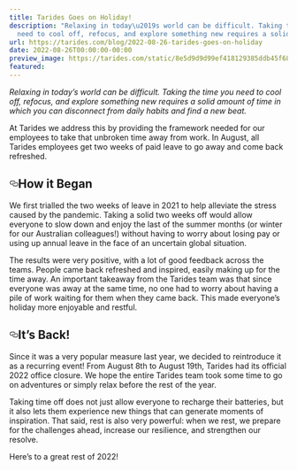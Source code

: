 ```yaml
---
title: Tarides Goes on Holiday!
description: "Relaxing in today\u2019s world can be difficult. Taking the time you
  need to cool off, refocus, and explore something new requires a solid amount\u2026"
url: https://tarides.com/blog/2022-08-26-tarides-goes-on-holiday
date: 2022-08-26T00:00:00-00:00
preview_image: https://tarides.com/static/8e5d9d9d99ef418129385ddb45f68bf1/0132d/vacation.jpg
featured:
---
```


<p><em>Relaxing in today&rsquo;s world can be difficult. Taking the time you need to cool off, refocus, and explore something new requires a solid amount of time in which you can disconnect from daily habits and find a new beat.</em></p>
<p>At Tarides we address this by providing the framework needed for our employees to take that unbroken time away from work. In August, all Tarides employees get two weeks of paid leave to go away and come back refreshed.</p>
<h2 style="position:relative;"><a href="https://tarides.com/feed.xml#how-it-began" aria-label="how it began permalink" class="anchor before"><svg aria-hidden="true" focusable="false" height="16" version="1.1" viewbox="0 0 16 16" width="16"><path fill-rule="evenodd" d="M4 9h1v1H4c-1.5 0-3-1.69-3-3.5S2.55 3 4 3h4c1.45 0 3 1.69 3 3.5 0 1.41-.91 2.72-2 3.25V8.59c.58-.45 1-1.27 1-2.09C10 5.22 8.98 4 8 4H4c-.98 0-2 1.22-2 2.5S3 9 4 9zm9-3h-1v1h1c1 0 2 1.22 2 2.5S13.98 12 13 12H9c-.98 0-2-1.22-2-2.5 0-.83.42-1.64 1-2.09V6.25c-1.09.53-2 1.84-2 3.25C6 11.31 7.55 13 9 13h4c1.45 0 3-1.69 3-3.5S14.5 6 13 6z"></path></svg></a>How it Began</h2>
<p>We first trialled the two weeks of leave in 2021 to help alleviate the stress caused by the pandemic. Taking a solid two weeks off would allow everyone to slow down and enjoy the last of the summer months (or winter for our Australian colleagues!) without having to worry about losing pay or using up annual leave in the face of an uncertain global situation.</p>
<p>The results were very positive, with a lot of good feedback across the teams. People came back refreshed and inspired, easily making up for the time away. An important takeaway from the Tarides team was that since everyone was away at the same time, no one had to worry about having a pile of work waiting for them when they came back. This made everyone&rsquo;s holiday more enjoyable and restful.</p>
<h2 style="position:relative;"><a href="https://tarides.com/feed.xml#its-back" aria-label="its back permalink" class="anchor before"><svg aria-hidden="true" focusable="false" height="16" version="1.1" viewbox="0 0 16 16" width="16"><path fill-rule="evenodd" d="M4 9h1v1H4c-1.5 0-3-1.69-3-3.5S2.55 3 4 3h4c1.45 0 3 1.69 3 3.5 0 1.41-.91 2.72-2 3.25V8.59c.58-.45 1-1.27 1-2.09C10 5.22 8.98 4 8 4H4c-.98 0-2 1.22-2 2.5S3 9 4 9zm9-3h-1v1h1c1 0 2 1.22 2 2.5S13.98 12 13 12H9c-.98 0-2-1.22-2-2.5 0-.83.42-1.64 1-2.09V6.25c-1.09.53-2 1.84-2 3.25C6 11.31 7.55 13 9 13h4c1.45 0 3-1.69 3-3.5S14.5 6 13 6z"></path></svg></a>It&rsquo;s Back!</h2>
<p>Since it was a very popular measure last year, we decided to reintroduce it as a recurring event! From August 8th to August 19th, Tarides had its official 2022 office closure. We hope the entire Tarides team took some time to go on adventures or simply relax before the rest of the year.</p>
<p>Taking time off does not just allow everyone to recharge their batteries, but it also lets them experience new things that can generate moments of inspiration. That said, rest is also very powerful: when we rest, we prepare for the challenges ahead, increase our resilience, and strengthen our resolve.</p>
<p>Here&rsquo;s to a great rest of 2022!</p>
